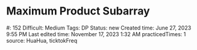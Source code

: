 # Maximum Product Subarray

#: 152
Difficult: Medium
Tags: DP
Status: new
Created time: June 27, 2023 9:55 PM
Last edited time: November 17, 2023 1:32 AM
practicedTimes: 1
source: HuaHua, ticktokFreq